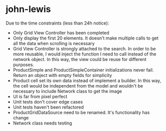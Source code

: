 # john-lewis

Due to the time constraints (less than 24h notice):
- Only Grid View Controller has been completed
- Only display the first 20 elements. It doesn't make multiple calls to get all the data when scrolling is necessary
- Grid View Controller is strongly attached to the search. In order to be more reusable, I would inject the function I need to call instead of the network object. In this way, the view could be reuse for different purposes.
- ProductSimple and ProductSimpleContainer initializations never fail. Return an object with empty fields for simplicity
- Product cell set its own data instead of implement a builder. In this way, the cell would be independent from the model and wouldn't be necessary to include Network class to get the image
- UI is far from pixel perfect
- Unit tests don't cover edge cases
- Unit tests haven't been refactored
- ProductGridDataSource need to be renamed. It's functionality has change
- Network class needs testing

